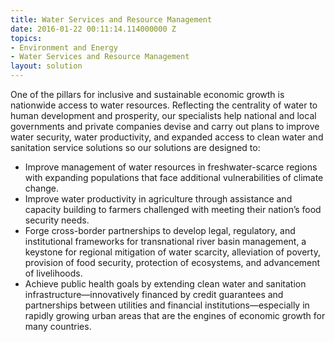 ```yaml
---
title: Water Services and Resource Management
date: 2016-01-22 00:11:14.114000000 Z
topics:
- Environment and Energy
- Water Services and Resource Management
layout: solution
---
```


One of the pillars for inclusive and sustainable economic growth is nationwide access to water resources. Reflecting the centrality of water to human development and prosperity, our specialists help national and local governments and private companies devise and carry out plans to improve water security, water productivity, and expanded access to clean water and sanitation service solutions so our solutions are designed to:

* Improve management of water resources in freshwater-scarce regions with expanding populations that face additional vulnerabilities of climate change.
* Improve water productivity in agriculture through assistance and capacity building to farmers challenged with meeting their nation’s food security needs.
* Forge cross-border partnerships to develop legal, regulatory, and institutional frameworks for transnational river basin management, a keystone for regional mitigation of water scarcity, alleviation of poverty, provision of food security, protection of ecosystems, and advancement of livelihoods.
* Achieve public health goals by extending clean water and sanitation infrastructure—innovatively financed by credit guarantees and partnerships between utilities and financial institutions—especially in rapidly growing urban areas that are the engines of economic growth for many countries.
